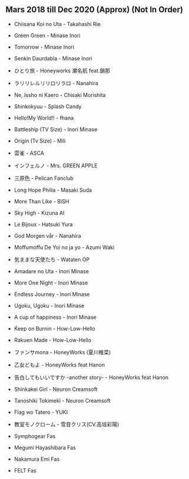 ## Mars 2018 till Dec 2020 (Approx) (Not In Order)
- Chiisana Koi no Uta - Takahashi Rie
- Green Green - Minase Inori
- Tomorrow - Minase Inori
- Senkin Daurdabla - Minase Inori
- ひとり旅 - Honeyworks 瀬名航 feat.鎖那
- ラリリレルリリロリラロ - Nanahira
- Ne, Issho ni Kaero - Chisaki Morishita
- Shinkokyuu - Splash Candy
- Hello!My World!! - fhana
- Battleship (TV Size) - Inori Minase
- Origin (Tv Size) - Mili
- 雲雀 - ASCA
- インフェルノ - Mrs. GREEN APPLE
- 三原色 - Pelican Fanclub
- Long Hope Philia - Masaki Suda
- More Than Like - BiSH
- Sky High - Kizuna AI
- Le Bijoux - Hatsuki Yura
- God Morgen vår - Nanahira
- Moffumoffu De Yoi no ja yo - Azumi Waki
- 気ままな天使たち - Wataten OP
- Amadare no Uta - Inori Minase
- More One Night - Inori Minase
- Endless Journey - Inori Minase
- Ugoku, Ugoku - Inori Minase
- A cup of happiness - Inori Minase
- Ḱeep on  Burnin - How-Low-Hello
- Rakuen Made - How-Low-Hello
- ファンサmona - HoneyWorks (夏川椎菜)
- 乙女どもよ - HoneyWorks feat Hanon
- 告白してもいいですか -another story- - HoneyWorks feat Hanon
- Shinkakei Girl - Neuron Creamsoft
- Tanoshiki Tokimeki - Neuron Creamsoft
- Flag wo Tatero - YUKI
- 教室モノクローム - 雪音クリス(CV.高垣彩陽)

- Symphogear Fas
- Megumi Hayashibara Fas
- Nakamura Emi Fas
- FELT Fas